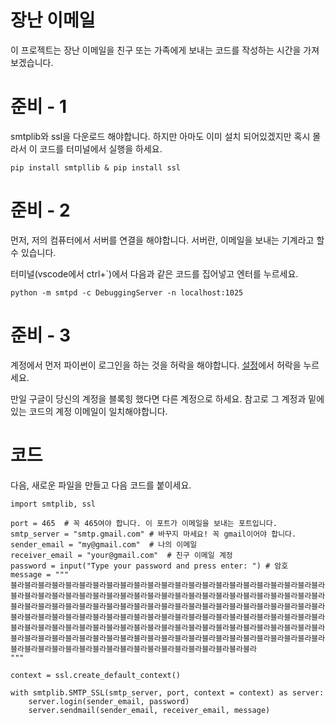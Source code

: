 # 장난 이메일
이 프로젝트는 장난 이메일을 친구 또는 가족에게 보내는 코드를 작성하는 시간을 가져보겠습니다.

# 준비 - 1
smtplib와 ssl을 다운로드 해야합니다. 하지만 아마도 이미 설치 되어있겠지만 혹시 몰라서 이 코드를 터미널에서 실행을 하세요.

```
pip install smtpllib & pip install ssl
```

# 준비 - 2
먼저, 저의 컴퓨터에서 서버를 연결을 해야합니다. 서버란, 이메일을 보내는 기계라고 할 수 있습니다.

터미널(vscode에서 ctrl+`)에서 다음과 같은 코드를 집어넣고 엔터를 누르세요.

```
python -m smtpd -c DebuggingServer -n localhost:1025
```

# 준비 - 3
계정에서 먼저 파이썬이 로그인을 하는 것을 허락을 해야합니다. [설정](https://myaccount.google.com/lesssecureapps)에서 허락을 누르세요.

만일 구글이 당신의 계정을 블록힝 했다면 다른 계정으로 하세요. 참고로 그 계정과 밑에 있는 코드의 계정 이메일이 일치해야합니다.

# 코드
다음, 새로운 파일을 만들고 다음 코드를 붙이세요.

```
import smtplib, ssl

port = 465  # 꼭 465여야 합니다. 이 포트가 이메일을 보내는 포트입니다.
smtp_server = "smtp.gmail.com" # 바꾸지 마세요! 꼭 gmail이어야 합니다.
sender_email = "my@gmail.com"  # 나의 이메일
receiver_email = "your@gmail.com"  # 친구 이메일 계정
password = input("Type your password and press enter: ") # 암호
message = """
블라블라블라블라블라블라블라블라블라블라블라블라블라블라블라블라블라블라블라블라블라블라블라블라블라블라블라블라블라블라블라블라블라블라블라블라블라블라블라블라블라블라블라블라블라블라블라블라블라블라블라블라블라블라블라블라블라블라블라블라블라블라블라블라블라블라블라블라블라블라블라블라블라블라블라블라블라블라블라블라블라블라블라블라블라블라블라블라블라블라블라블라블라블라블라블라블라블라블라블라블라블라블라블라블라블라블라블라블라블라블라블라블라블라블라블라블라블라블라블라블라블라블라블라블라블라블라블라블라블라블라블라블라블라블라블라블라블라블라블라블라블라블라블라블라블라블라블라블라블라블라블라블라블라블라블라
"""

context = ssl.create_default_context()

with smtplib.SMTP_SSL(smtp_server, port, context = context) as server:
    server.login(sender_email, password)
    server.sendmail(sender_email, receiver_email, message)
```
